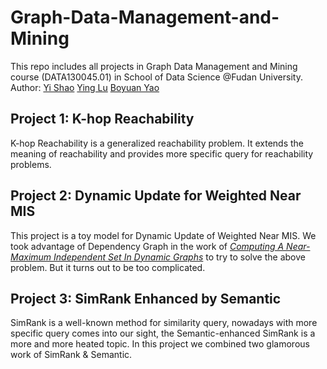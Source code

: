 # Graph-Data-Management-and-Mining
This repo includes all projects in Graph Data Management and Mining course (DATA130045.01) in School of Data Science @Fudan University.
Author: [Yi Shao](https://github.com/Tequila-Sunrise) [Ying Lu](https://github.com/vegetablest-dog) [Boyuan Yao](https://github.com/Cypher30)

## Project 1: K-hop Reachability

K-hop Reachability is a generalized reachability problem. It extends the meaning of reachability and provides more specific query for reachability problems.

## Project 2: Dynamic Update for Weighted Near MIS

This project is a toy model for Dynamic Update of Weighted Near MIS. We took advantage of Dependency Graph in the work of [*Computing A Near-Maximum Independent Set In Dynamic Graphs*](https://ieeexplore.ieee.org/stamp/stamp.jsp?tp=&arnumber=8731405) to try to solve the above problem. But it turns out to be too complicated.

## Project 3: SimRank Enhanced by Semantic

SimRank is a well-known method for similarity query, nowadays with more specific query comes into our sight, the Semantic-enhanced SimRank is a more and more heated topic. In this project we combined two glamorous work of SimRank & Semantic.
